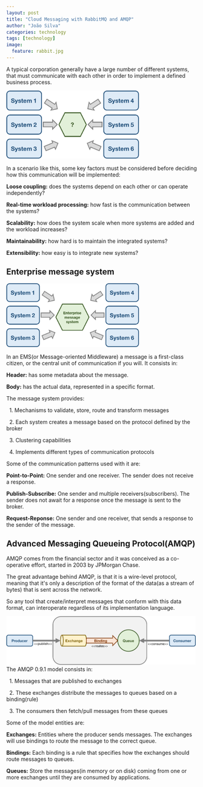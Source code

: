 ```yaml
---
layout: post
title: "Cloud Messaging with RabbitMQ and AMQP"
author: "João Silva"
categories: technology
tags: [technology]
image:
  feature: rabbit.jpg
---
```

A typical corporation generally have a large number of different systems, that must communicate with each other in order to implement a defined business process.

<img src="/assets/img/enterprise-message-1.png" width="350">

In a scenario like this, some key factors must be considered before deciding how this communication will be implemented:

**Loose coupling:** does the systems depend on each other or can operate independently?

**Real-time workload processing:** how fast is the communication between the systems?

**Scalability:** how does the system scale when more systems are added and the workload increases?

**Maintainability:** how hard is to maintain the integrated systems?

**Extensibility:** how easy is to integrate new systems?
&nbsp;
&nbsp;
## Enterprise message system
<img src="/assets/img/enterprise-message-2.png" width="350">

In an EMS(or Message-oriented Middleware) a message is a first-class citizen, or the central unit of communication if you will. It consists in:

**Header:** has some metadata about the message.

**Body:** has the actual data, represented in a specific format.

The message system provides:

&nbsp;&nbsp;1. Mechanisms to validate, store, route and transform messages

&nbsp;&nbsp;2. Each system creates a message based on the protocol defined by the broker

&nbsp;&nbsp;3. Clustering capabilities

&nbsp;&nbsp;4. Implements different types of communication protocols

Some of the communication patterns used with it are:

**Point-to-Point:** One sender and one receiver. The sender does not receive a response.

**Publish-Subscribe:** One sender and multiple receivers(subscribers). The sender does not await for a response once the message is sent to the broker.

**Request-Reponse:** One sender and one receiver, that sends a response to the sender of the message.
&nbsp;
&nbsp;
## Advanced Messaging Queueing Protocol(AMQP)
AMQP comes from the financial sector and it was conceived as a co-operative effort, started in 2003 by JPMorgan Chase.

The great advantage behind AMQP, is that it is a wire-level protocol, meaning that it's only a description of the format of the data(as a stream of bytes) that is sent across the network.

So any tool that create/interpret messages that conform with this data format, can interoperate regardless of its implementation language.

<img src="/assets/img/amqp-model.png" width="500">
The AMQP 0.9.1 model consists in:

&nbsp;&nbsp;1. Messages that are published to exchanges

&nbsp;&nbsp;2. These exchanges distribute the messages to queues based on a binding(rule)

&nbsp;&nbsp;3. The consumers then fetch/pull messages from these queues

Some of the model entities are:

**Exchanges:** Entities where the producer sends messages. The exchanges will use bindings to route the message to the correct queue.

**Bindings:** Each binding is a rule that specifies how the exchanges should route messages to queues.

**Queues:** Store the messages(in memory or on disk) coming from one or more exchanges until they are consumed by applications.
